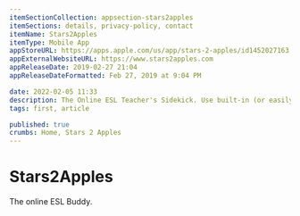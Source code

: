 ```yaml
---
itemSectionCollection: appsection-stars2apples
itemSections: details, privacy-policy, contact
itemName: Stars2Apples
itemType: Mobile App
appStoreURL: https://apps.apple.com/us/app/stars-2-apples/id1452027163
appExternalWebsiteURL: https://www.stars2apples.com
appReleaseDate: 2019-02-27 21:04
appReleaseDateFormatted: Feb 27, 2019 at 9:04 PM

date: 2022-02-05 11:33
description: The Online ESL Teacher's Sidekick. Use built-in (or easily create your own) Rewards and Props to help keep students engaged throughout lessons.
tags: first, article

published: true
crumbs: Home, Stars 2 Apples
---
```

# Stars2Apples

The online ESL Buddy.

